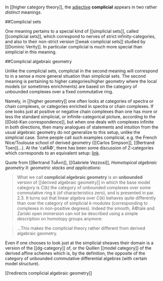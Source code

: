 In [[higher category theory]], the [adjective](http://en.wikipedia.org/wiki/Adjective) **complicial** appears in two rather *distinct* meanings.

##Complicial sets

One meaning pertains to a special kind of [[simplicial sets]], called [[complicial sets]], which correspond to nerves of strict infinity-categories, and also to their non-strict version [[weak complicial sets]] studied by [[Dominic Verity]]. In particular complicial is much more special than simplicial in this meaning. 

##Complicial algebraic geometry

Unlike the complicial sets, complicial in the second meaning will correspond to in a sense a more general situation than simplicial sets. The second meaning is pertaining to higher categories/higher geometry where the local models (or sometimes enrichments) are based on the category of unbounded complexes over a fixed commutative ring.

Namely, in [[higher  geometry]] one often looks at categories of spectra or chain complexes, or categories enriched in spectra or chain complexes. If one looks just at positive or negative chain complexes than one has more or less the standard simplicial, or infinite-categorical picture, according to the [[Dold-Kan correspondence]], but when one deals with complexes infinite in both directions, then many analogues of statements and intuition from the usual algebraic geometry do not generalize to this setup, unlike the simplicial case. Some people call such examples complicial, e.g. the French Nice/Toulouse school of derived geometry ([[Carlos Simpson]], [[Bertrand Toen]]...). At the 'cafÃ©', there has been some discussion of Z-categories which corresponds to an equivalent setup: [link](http://golem.ph.utexas.edu/category/2007/11/this_weeks_finds_in_mathematic_22.html#c013345).

Quote from [[Bertrand ToÃ«n]], [[Gabriele Vezzosi]], _Homotopical algebraic geometry II: geometric stacks and applications_:

> What we call **complicial algebraic geometry** is an **unbounded** version of [[derived algebraic geometry]] in which the base model category is $C(k)$ the category of unbounded complexes over some commutative ring $k$ (of characteristics zero), and is presented in par. 2.3. It turns out that linear algebra over $C(k)$ behaves quite differently than over the category of simplicial $k$-modules (corresponding to complexes in non-positive degrees). Indeed the smooth, Ã©tale and Zariski open immersion can not be described using a simple description on homotopy groups anymore.

> ...This makes the complicial theory rather different from derived algebraic geometry. 

Even if one chooses to look just at the simplicial sheaves their domain is a version of the [[dg-category]] of, or the Quillen [[model category]] of the derived affine schemes which is, by the definition, the opposite of the category of unbounded commutative differential algebras (with certain model structure). 

[[!redirects complicial algebraic geometry]]